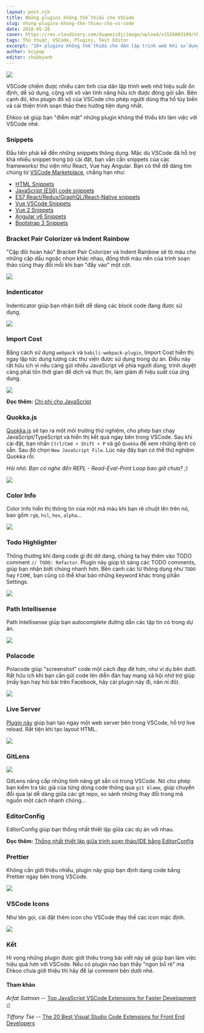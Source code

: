 ```yaml
---
layout: post.njk
title: Những plugins không thể thiếu cho VSCode
slug: nhung-plugins-khong-the-thieu-cho-vs-code
date: 2018-05-20
cover: https://res.cloudinary.com/duqeezi8j/image/upload/v1526803109/the-best-vscode-extensions-2017_ryxbmv_lfuuwm.png
tags: Thủ thuật, VSCode, Plugins, Text Editor
excerpt: "10+ plugins không thể thiếu cho dân lập trình web khi sử dụng VSCode. Tìm hiểu ngay!"
author: kcjpop
editor: chubbyanh
---
```


![](https://res.cloudinary.com/duqeezi8j/image/upload/v1526803109/the-best-vscode-extensions-2017_ryxbmv_lfuuwm.png)

VSCode chiếm được nhiều cảm tình của dân lập trình web nhờ hiệu suất ổn định, dễ sử dụng, cộng với vô vàn tính năng  hữu ích được đóng gói sẵn. Bên cạnh đó, kho plugin đồ sộ của VSCode cho phép người dùng tha hồ tùy biến và cải thiện trình soạn thảo theo hướng tiện dụng nhất.

Ehkoo sẽ giúp bạn "điểm mặt" những plugin không thể thiếu khi làm việc với VSCode nhé.

### Snippets

Đầu tiên phải kể đến những snippets thông dụng. Mặc dù VSCode đã hỗ trợ khá nhiều snippet trong bộ cài đặt, bạn vẫn cần  snippets của các frameworks/ thư viện như React, Vue hay Angular. Bạn có thể dễ dàng tìm chúng từ [VSCode Marketplace](https://marketplace.visualstudio.com/search?target=VSCode&category=Snippets&sortBy=Downloads), chẳng hạn như:

* [HTML Snippets](https://marketplace.visualstudio.com/items?itemName=abusaidm.html-snippets)
* [JavaScript (ES6) code snippets](https://marketplace.visualstudio.com/items?itemName=xabikos.JavaScriptSnippets)
* [ES7 React/Redux/GraphQL/React-Native snippets](https://marketplace.visualstudio.com/items?itemName=dsznajder.es7-react-js-snippets)
* [Vue VSCode Snippets](https://marketplace.visualstudio.com/items?itemName=sdras.vue-vscode-snippets)
* [Vue 2 Snippets](https://marketplace.visualstudio.com/items?itemName=hollowtree.vue-snippets)
* [Angular v6 Snippets](https://marketplace.visualstudio.com/items?itemName=johnpapa.Angular2)
* [Bootstrap 3 Snippets](https://marketplace.visualstudio.com/items?itemName=wcwhitehead.bootstrap-3-snippets)

### Bracket Pair Colorizer và Indent Rainbow

"Cặp đôi hoàn hảo" Bracket Pair Colorizer và Indent Rainbow sẽ tô màu cho những cặp dấu ngoặc nhọn khác nhau, đồng thời màu nền của trình soạn thảo cũng thay đổi mỗi khi bạn "đẩy vào" một cột.

![](https://res.cloudinary.com/duqeezi8j/image/upload/v1526800649/r1XeGoi_z7gkop.png)

### Indenticator

Indenticator giúp bạn nhận biết dễ dàng các block code đang được sử dụng.

![](https://res.cloudinary.com/duqeezi8j/image/upload/v1526802376/demo_potnil.gif)

### Import Cost

Bằng cách sử dụng `webpack` và `babili-webpack-plugin`, Import Cost hiển thị ngay lập tức dung lượng các thư viện được sử dụng trong dự án. Điều này rất hữu ích vì nếu càng gửi nhiều JavaScript về phía người dùng, trình duyệt càng phải tốn thời gian để dịch và thực thi, làm giảm đi hiệu suất của ứng dụng.

![](https://res.cloudinary.com/duqeezi8j/image/upload/v1526799634/3QIeuGT_zybiaz.png)

**Đọc thêm:** [Chi phí cho JavaScript](https://ehkoo.com/bai-viet/chi-phi-cho-javascript)

### Quokka.js

[Quokka.js](https://quokkajs.com/) sẽ tạo ra một môi trường thử nghiệm, cho phép bạn chạy JavaScript/TypeScript và hiển thị kết quả ngay bên trong VSCode. Sau khi cài đặt, bạn nhấn `Ctrl/Cmd + Shift + P` và gõ `Quokka` để xem những lệnh có sẵn. Sau đó chọn `New JavaScript File`. Lúc này đây bạn có thể thử nghiệm Quokka rồi.

_Hỏi nhỏ: Bạn có nghe đến REPL - Read-Eval-Print Loop bao giờ chưa? ;)_

![](https://res.cloudinary.com/duqeezi8j/image/upload/v1526800355/4iJ1dil_qopzkf.png)

### Color Info

Color Info hiển thị thông tin của một mã màu khi bạn rê chuột lên trên nó, bao gồm `rgb`, `hsl`, `hex`, `alpha`...

![](https://res.cloudinary.com/duqeezi8j/image/upload/v1526885982/starter-example_bxa4vb.png)

### Todo Highlighter

Thông thường khi đang code gì đó dở dang, chúng ta hay thêm vào TODO comment `// TODO: Refactor`. Plugin này giúp tô sáng các TODO comments, giúp bạn nhận biết chúng nhanh hơn. Bên cạnh các từ thông dụng như `TODO` hay `FIXME`, bạn cũng có thể khai báo những keyword khác trong phần Settings.

![](https://res.cloudinary.com/duqeezi8j/image/upload/v1526801006/jPPCo1z_vt7ds1.png)

### Path Intellisense

Path Intellisense giúp bạn autocomplete đường dẫn các tập tin có trong dự án.

![](https://res.cloudinary.com/duqeezi8j/image/upload/v1526801488/the-best-vscode-extensions-2017-path-intellisense_q2wvbz.gif)

### Polacode

Polacode giúp "screenshot" code một cách đẹp đẽ hơn, như ví dụ bên dưới. Rất hữu ích khi bạn cần gửi code lên diễn đàn hay mạng xã hội nhờ trợ giúp (mấy bạn hay hỏi bài trên Facebook, hãy cài plugin này đi, năn nỉ đó).

![](https://res.cloudinary.com/duqeezi8j/image/upload/v1526801956/2_hfdw0n.png)

### Live Server

[Plugin này](https://marketplace.visualstudio.com/items?itemName=ritwickdey.LiveServer) giúp bạn tạo ngay một web server bên trong VSCode, hỗ trợ live reload. Rất tiện khi tạo layout HTML.

![](https://res.cloudinary.com/duqeezi8j/image/upload/v1527408522/HZUYJRm_z0vaet.png)

### GitLens

![](https://res.cloudinary.com/duqeezi8j/image/upload/v1526886246/gitlens-logo_rx4kvc.png)

GitLens nâng cấp những tính năng git sẵn có trong VSCode. Nó cho phép bạn kiểm tra tác giả của từng dòng code thông qua `git blame`, giúp chuyển đổi qua lại dễ dàng giữa các git repo, so sánh những thay đổi trong mã nguồn một cách nhanh chóng...

### EditorConfig

EditorConfig giúp bạn thống nhất thiết lập giữa các dự án với nhau.

**Đọc thêm:** [Thống nhất thiết lập giữa trình soạn thảo/IDE bằng EditorConfig](https://ehkoo.com/bai-viet/thong-nhat-thiet-lap-giua-editor-ide-bang-editorconfig)

### Prettier

Không cần giới thiệu nhiều, plugin này giúp bạn định dạng code bằng Prettier ngay bên trong VSCode.

![](https://res.cloudinary.com/duqeezi8j/image/upload/v1526802545/prettier-banner-dark_l0aprz.png)

### VSCode Icons

Như tên gọi, cài đặt thêm icon cho VSCode thay thế các icon mặc định.

![](https://res.cloudinary.com/duqeezi8j/image/upload/v1526802725/NyMFiA9_q9ehnf.png)

### Kết

Hi vọng những plugin được giới thiệu trong bài viết này sẽ giúp bạn làm việc hiệu quả hơn với VSCode. Nếu có plugin nào bạn thấy "ngon bổ rẻ" mà Ehkoo chưa giới thiệu thì hãy để lại comment bên dưới nhé.

#### Tham khảo

_Arfat Salman_ -- [Top JavaScript VSCode Extensions for Faster Development 🔥](https://codeburst.io/top-javascript-vscode-extensions-for-faster-development-c687c39596f5)

_Tiffany Tse_ -- [The 20 Best Visual Studio Code Extensions for Front End Developers](https://www.shopify.com/partners/blog/best-visual-studio-code-extensions-2017)
